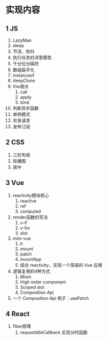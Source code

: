 # 实现内容
## 1 JS
1. LazyMan
2. sleep
3. 节流、防抖
4. 执行任务的洋葱模型
5. 千分位分隔符
6. 数组扁平化
7. instanceof
8. deepClone
9. this相关
   1. call
   2. apply
   3. bind
10. 判断异步函数
11. 单例模式
12. 并发请求
13. 发布订阅
## 2 CSS
1. 三栏布局
2. 轮播图
3. 居中
## 3 Vue
1. reactivity模块核心
   1. reactive
   2. ref
   3. computed
2. render函数的写法
   1. v-if
   2. v-for
   3. slot
3. mini-vue
   1. h
   2. mount
   3. patch
   4. mountApp
   5. 结合 reactivity，实现一个简易的 Vue 应用
4. 逻辑复用的4种方式
   1. Mixin
   2. High order component
   3. Scoped slot
   4. Composition Api
5. 一个 Composition Api 例子：useFetch
## 4 React
1. fiber原理
   1. requestIdleCallback 实现分时函数
